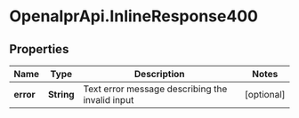 # OpenalprApi.InlineResponse400

## Properties
Name | Type | Description | Notes
------------ | ------------- | ------------- | -------------
**error** | **String** | Text error message describing the invalid input | [optional] 


